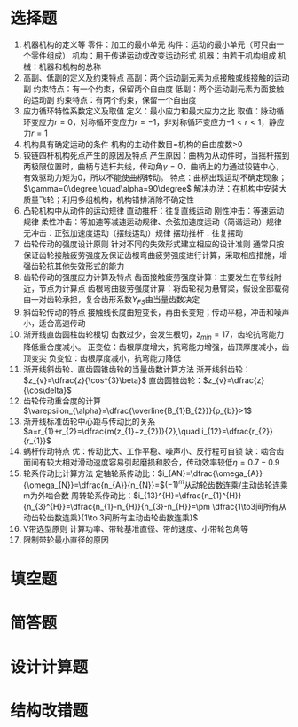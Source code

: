 # 选择题
1. 机器机构的定义等
	零件：加工的最小单元
	构件：运动的最小单元（可只由一个零件组成）
	机构：用于传递运动或改变运动形式
	机器：由若干机构组成
	机械：机器和机构的总称
2. 高副、低副的定义及约束特点
	高副：两个运动副元素为点接触或线接触的运动副
		约束特点：有一个约束，保留两个自由度
	低副：两个运动副元素为面接触的运动副
		约束特点：有两个约束，保留一个自由度
3. 应力循环特性系数定义及取值
	定义：最小应力和最大应力之比
	取值：脉动循环变应力$r=0$，对称循环变应力$r=-1$，非对称循环变应力$-1<r<1$，静应力$r=1$
4. 机构具有确定运动的条件
	机构的主动件数目=机构的自由度数>0
5. 铰链四杆机构死点产生的原因及特点
	产生原因：曲柄为从动件时，当摇杆摆到两极限位置时，曲柄与连杆共线，传动角$\gamma=0$，曲柄上的力通过铰链中心，有效驱动力矩为0，所以不能使曲柄转动。
	特点：曲柄出现运动不确定现象；$\gamma=0\degree,\quad\alpha=90\degree$
	解决办法：在机构中安装大质量飞轮；利用多组机构，机构错排消除不确定性
6. 凸轮机构中从动件的运动规律
	直动推杆：往复直线运动
		刚性冲击：等速运动规律
		柔性冲击：等加速等减速运动规律、余弦加速度运动（简谐运动）规律
		无冲击：正弦加速度运动（摆线运动）规律
	摆动推杆：往复摆动
7. 齿轮传动的强度设计原则
	针对不同的失效形式建立相应的设计准则
	通常只按保证齿轮接触疲劳强度及保证齿根弯曲疲劳强度进行计算，采取相应措施，增强齿轮抗其他失效形式的能力
8. 齿轮传动的强度应力计算及特点
	齿面接触疲劳强度计算：主要发生在节线附近，节点为计算点
	齿根弯曲疲劳强度计算：将齿轮视为悬臂梁，假设全部载荷由一对齿轮承担，复合齿形系数$Y_{FS}$由当量齿数决定
9. 斜齿轮传动的特点
	接触线长度由短变长，再由长变短；传动平稳，冲击和噪声小，适合高速传动
10. 渐开线直齿圆柱齿轮根切
	齿数过少，会发生根切，$z_{min}=17$，齿轮抗弯能力降低重合度减小。
	正变位：齿根厚度增大，抗弯能力增强，齿顶厚度减小，齿顶变尖
	负变位：齿根厚度减小，抗弯能力降低
11. 渐开线斜齿轮、直齿圆锥齿轮的当量齿数计算方法
	渐开线斜齿轮：$z_{v}=\dfrac{z}{\cos^{3}\beta}$
	直齿圆锥齿轮：$z_{v}=\dfrac{z}{\cos\delta}$
12. 齿轮传动重合度的计算
	$\varepsilon_{\alpha}=\dfrac{\overline{B_{1}B_{2}}}{p_{b}}>1$
13. 渐开线标准齿轮中心距与传动比的关系
	$a=r_{1}+r_{2}=\dfrac{m(z_{1}+z_{2})}{2},\quad i_{12}=\dfrac{r_{2}}{r_{1}}$
14. 蜗杆传动特点
	优：传动比大、工作平稳、噪声小、反行程可自锁
	缺：啮合齿面间有较大相对滑动速度容易引起磨损和胶合，传动效率较低$\eta=0.7-0.9$
15. 轮系传动比计算方法
	定轴轮系传动比：$i_{AN}=\dfrac{\omega_{A}}{\omega_{N}}=\dfrac{n_{A}}{n_{N}}=$$(-1)^{m}$从动轮齿数连乘/主动齿轮连乘    m为外啮合数
	周转轮系传动比：$i_{13}^{H}=\dfrac{n_{1}^{H}}{n_{3}^{H}}=\dfrac{n_{1}-n_{H}}{n_{3}-n_{H}}=\pm \dfrac{1\to3间所有从动齿轮齿数连乘}{1\to 3间所有主动齿轮齿数连乘}$
16. V带选型原则
	计算功率、带轮基准直径、带的速度、小带轮包角等
17. 限制带轮最小直径的原因
	
# 填空题
# 简答题
# 设计计算题
# 结构改错题